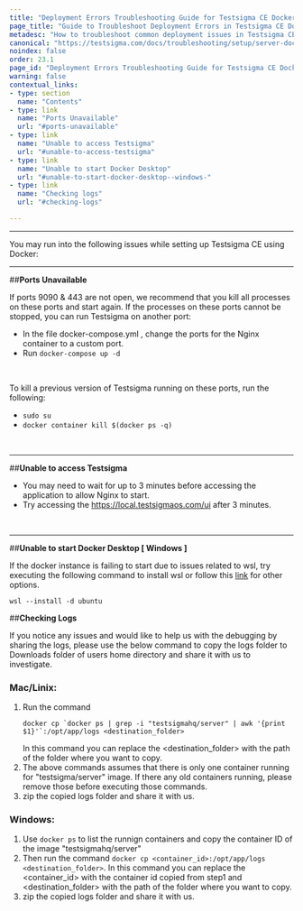 ```yaml
---
title: "Deployment Errors Troubleshooting Guide for Testsigma CE Docker"
page_title: "Guide to Troubleshoot Deployment Errors in Testsigma CE Docker"
metadesc: "How to troubleshoot common deployment issues in Testsigma CE setup using Docker"
canonical: "https://testsigma.com/docs/troubleshooting/setup/server-docker-deployment-errors/"
noindex: false
order: 23.1
page_id: "Deployment Errors Troubleshooting Guide for Testsigma CE Docker"
warning: false
contextual_links:
- type: section
  name: "Contents"
- type: link
  name: "Ports Unavailable"
  url: "#ports-unavailable"
- type: link
  name: "Unable to access Testsigma"
  url: "#unable-to-access-testsigma"
- type: link
  name: "Unable to start Docker Desktop"
  url: "#unable-to-start-docker-desktop--windows-"
- type: link
  name: "Checking logs"
  url: "#checking-logs"

---
```


---

You may run into the following issues while setting up Testsigma CE using Docker:

---
##**Ports Unavailable**

If ports 9090 & 443 are not open, we recommend that you kill all processes on these ports and start again. If the processes on these ports cannot be stopped, you can run Testsigma on another port:

* In the file docker-compose.yml , change the ports for the Nginx container to a custom port.
* Run `docker-compose up -d`

<br>

To kill a previous version of Testsigma running on these ports, run the following:<br>
* `sudo su`
* `docker container kill $(docker ps -q)`

<br>

---
##**Unable to access Testsigma**

* You may need to wait for up to 3 minutes before accessing the application to allow Nginx to start.
* Try accessing the https://local.testsigmaos.com/ui after 3 minutes.

<br>

---
##**Unable to start Docker Desktop [ Windows ]**

If the docker instance is failing to start due to issues related to wsl, try executing the following command to install wsl or follow this [link](https://docs.docker.com/desktop/windows/wsl/) for other options.

```wsl --install -d ubuntu```

##**Checking Logs**

If you notice any issues and would like to help us with the debugging by sharing the logs, please use the below command to copy the logs folder to Downloads folder of users home directory and share it with us to investigate.

### Mac/Linix:
  1. Run the command 
     ```
     docker cp `docker ps | grep -i "testsigmahq/server" | awk '{print $1}'`:/opt/app/logs <destination_folder>
     ```
     In this command you can replace the <destination_folder> with the path of the folder where you want to copy.
  3. The above commands assumes that there is only one container running for "testsigma/server" image. If there any old containers running, please remove those before executing those commands.
  4. zip the copied logs folder and share it with us.

### Windows:
  1. Use `docker ps` to list the runnign containers and copy the container ID of the image "testsigmahq/server"
  2. Then run the command `docker cp <container_id>:/opt/app/logs <destination_folder>`. In this command you can replace the <container_id> with the container id copied from step1 and <destination_folder> with the path of the folder where you want to copy.
  3. zip the copied logs folder and share it with us.
